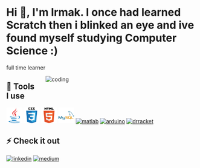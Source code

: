 
<h1>Hi 👋, I'm Irmak. I once had learned Scratch then i blinked an eye and ive found myself studying Computer Science :)</h1>
<p>full time learner</p>
<img align="right" alt="coding" width="400" src="https://usagif.com/wp-content/uploads/gify/39-anime-dance-girl-usagif.gif" style="float: right; margin-left: 20px; margin-bottom: 20px;">

<h2>🚀 Tools I use</h2>
<p>
  <a target="_blank" href="https://raw.githubusercontent.com/devicons/devicon/master/icons/java/java-original.svg" style="display: inline-block;">
    <img src="https://raw.githubusercontent.com/devicons/devicon/master/icons/java/java-original.svg" alt="java" width="42" height="42" />
  </a>
  <a target="_blank" href="https://raw.githubusercontent.com/devicons/devicon/master/icons/css3/css3-original-wordmark.svg" style="display: inline-block;">
    <img src="https://raw.githubusercontent.com/devicons/devicon/master/icons/css3/css3-original-wordmark.svg" alt="css3" width="42" height="42" />
  </a>
  <a target="_blank" href="https://raw.githubusercontent.com/devicons/devicon/master/icons/html5/html5-original-wordmark.svg" style="display: inline-block;">
    <img src="https://raw.githubusercontent.com/devicons/devicon/master/icons/html5/html5-original-wordmark.svg" alt="html5" width="42" height="42" />
  </a>
  <a target="_blank" href="https://raw.githubusercontent.com/devicons/devicon/master/icons/mysql/mysql-original-wordmark.svg" style="display: inline-block;">
    <img src="https://raw.githubusercontent.com/devicons/devicon/master/icons/mysql/mysql-original-wordmark.svg" alt="mysql" width="42" height="42" />
  </a>
  <a target="_blank" href="https://upload.wikimedia.org/wikipedia/commons/2/21/Matlab_Logo.png" style="display: inline-block;">
    <img src="https://upload.wikimedia.org/wikipedia/commons/2/21/Matlab_Logo.png" alt="matlab" width="42" height="42" />
  </a>
  <a target="_blank" href="https://cdn.worldvectorlogo.com/logos/arduino-1.svg" style="display: inline-block;">
    <img src="https://cdn.worldvectorlogo.com/logos/arduino-1.svg" alt="arduino" width="42" height="42" />
  </a>
  <a target="_blank" href="https://th.bing.com/th/id/OIP.vkIhDEPHEl4Er1ARHeY3xAHaHa?rs=1&pid=ImgDetMain" style="display: inline-block;">
    <img src="https://th.bing.com/th/id/OIP.vkIhDEPHEl4Er1ARHeY3xAHaHa?rs=1&pid=ImgDetMain" alt="drracket" width="42" height="42" />
  </a>
</p>

<h2>⚡ Check it out</h2>
<p>
  <a target="_blank" href="https://www.linkedin.com/in/irmakdamlaozdemir" style="display: inline-block;">
    <img src="https://img.shields.io/badge/linkedin-logo?style=for-the-badge&logo=linkedin&logoColor=white&color=%230a77b6" alt="linkedin" />
  </a>
  <a target="_blank" href="https://medium.com/@irmakozfe" style="display: inline-block;">
    <img src="https://img.shields.io/badge/medium-logo?style=for-the-badge&logo=medium&logoColor=white&color=black" alt="medium" />
  </a


